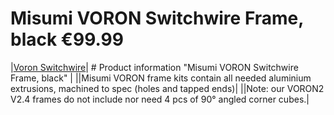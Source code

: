 
# Misumi VORON Switchwire Frame, black €99.99
|[Voron Switchwire](https://fermio.xyz/media/e0/d5/c4/1632756132/vsw-frame-250.png)| # Product information "Misumi VORON Switchwire Frame, black" |
||Misumi VORON frame kits contain all needed aluminium extrusions, machined to spec (holes and tapped ends)|
||Note: our VORON2 V2.4 frames do not include nor need 4 pcs of 90° angled corner cubes.|